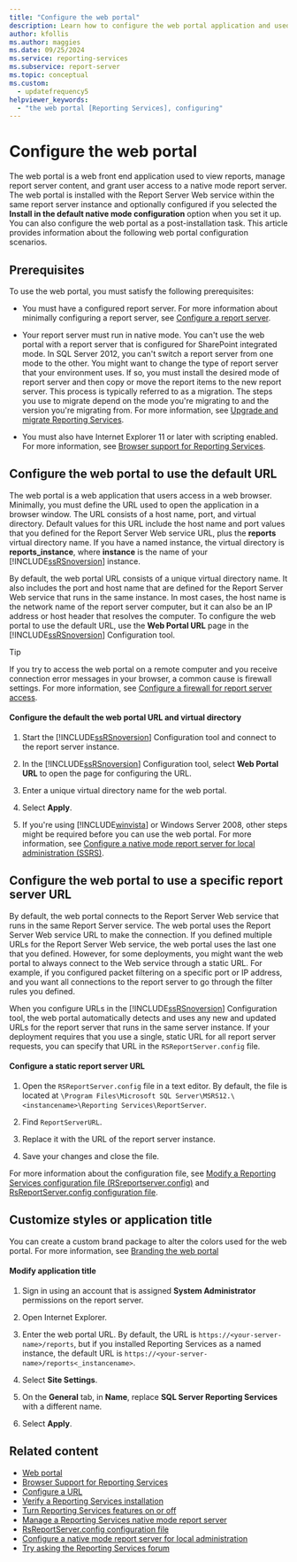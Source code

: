 ```yaml
---
title: "Configure the web portal"
description: Learn how to configure the web portal application and used to view reports. Also, learn how to manage report server content and grant user access to a native mode report server.
author: kfollis
ms.author: maggies
ms.date: 09/25/2024
ms.service: reporting-services
ms.subservice: report-server
ms.topic: conceptual
ms.custom:
  - updatefrequency5
helpviewer_keywords:
  - "the web portal [Reporting Services], configuring"
---
```

# Configure the web portal

The web portal is a web front end application used to view reports, manage report server content, and grant user access to a native mode report server. The web portal is installed with the Report Server Web service within the same report server instance and optionally configured if you selected the **Install in the default native mode configuration** option when you set it up. You can also configure the web portal as a post-installation task. This article provides information about the following web portal configuration scenarios.

## Prerequisites

To use the web portal, you must satisfy the following prerequisites:

- You must have a configured report server. For more information about minimally configuring a report server, see [Configure a report server](../../reporting-services/report-server/configure-a-report-server-reporting-services-native-mode.md).

- Your report server must run in native mode. You can't use the web portal with a report server that is configured for SharePoint integrated mode. In SQL Server 2012, you can't switch a report server from one mode to the other. You might want to change the type of report server that your environment uses. If so, you must install the desired mode of report server and then copy or move the report items to the new report server. This process is typically referred to as a migration. The steps you use to migrate depend on the mode you're migrating to and the version you're migrating from. For more information, see [Upgrade and migrate Reporting Services](../../reporting-services/install-windows/upgrade-and-migrate-reporting-services.md).

- You must also have Internet Explorer 11 or later with scripting enabled. For more information, see [Browser support for Reporting Services](../../reporting-services/browser-support-for-reporting-services-and-power-view.md).

## Configure the web portal to use the default URL

The web portal is a web application that users access in a web browser. Minimally, you must define the URL used to open the application in a browser window. The URL consists of a host name, port, and virtual directory. Default values for this URL include the host name and port values that you defined for the Report Server Web service URL, plus the **reports** virtual directory name. If you have a named instance, the virtual directory is **reports_instance**, where **instance** is the name of your [!INCLUDE[ssRSnoversion](../../includes/ssrsnoversion-md.md)] instance.

By default, the web portal URL consists of a unique virtual directory name. It also includes the port and host name that are defined for the Report Server Web service that runs in the same instance. In most cases, the host name is the network name of the report server computer, but it can also be an IP address or host header that resolves the computer. To configure the web portal to use the default URL, use the **Web Portal URL** page in the [!INCLUDE[ssRSnoversion](../../includes/ssrsnoversion-md.md)] Configuration tool.

> [!TIP]
> If you try to access the web portal on a remote computer and you receive connection error messages in your browser, a common cause is firewall settings. For more information, see [Configure a firewall for report server access](../../reporting-services/report-server/configure-a-firewall-for-report-server-access.md).

#### Configure the default the web portal URL and virtual directory

1. Start the [!INCLUDE[ssRSnoversion](../../includes/ssrsnoversion-md.md)] Configuration tool and connect to the report server instance.

2. In the [!INCLUDE[ssRSnoversion](../../includes/ssrsnoversion-md.md)] Configuration tool, select **Web Portal URL** to open the page for configuring the URL.

3. Enter a unique virtual directory name for the web portal.

4. Select **Apply**.

5. If you're using [!INCLUDE[winvista](../../includes/winvista-md.md)] or Windows Server 2008, other steps might be required before you can use the web portal. For more information, see [Configure a native mode report server for local administration &#40;SSRS&#41;](../../reporting-services/report-server/configure-a-native-mode-report-server-for-local-administration-ssrs.md).

## Configure the web portal to use a specific report server URL

By default, the web portal connects to the Report Server Web service that runs in the same Report Server service. The web portal uses the Report Server Web service URL to make the connection. If you defined multiple URLs for the Report Server Web service, the web portal uses the last one that you defined. However, for some deployments, you might want the web portal to always connect to the Web service through a static URL. For example, if you configured packet filtering on a specific port or IP address, and you want all connections to the report server to go through the filter rules you defined.

When you configure URLs in the [!INCLUDE[ssRSnoversion](../../includes/ssrsnoversion-md.md)] Configuration tool, the web portal automatically detects and uses any new and updated URLs for the report server that runs in the same server instance. If your deployment requires that you use a single, static URL for all report server requests, you can specify that URL in the `RSReportServer.config` file.

#### Configure a static report server URL

1. Open the `RSReportServer.config` file in a text editor. By default, the file is located at `\Program Files\Microsoft SQL Server\MSRS12.\<instancename>\Reporting Services\ReportServer`.  

2. Find `ReportServerURL`.

3. Replace it with the URL of the report server instance.

4. Save your changes and close the file.

For more information about the configuration file, see [Modify a Reporting Services configuration file &#40;RSreportserver.config&#41;](../../reporting-services/report-server/modify-a-reporting-services-configuration-file-rsreportserver-config.md) and [RsReportServer.config configuration file](../../reporting-services/report-server/rsreportserver-config-configuration-file.md).

## Customize styles or application title

You can create a custom brand package to alter the colors used for the web portal. For more information, see [Branding the web portal](../branding-the-web-portal.md)

#### Modify application title

1. Sign in using an account that is assigned **System Administrator** permissions on the report server.

1. Open Internet Explorer.

1. Enter the web portal URL. By default, the URL is `https://<your-server-name>/reports`, but if you installed Reporting Services as a named instance, the default URL is `https://<your-server-name>/reports<_instancename>`.

1. Select **Site Settings**.

1. On the **General** tab, in **Name**, replace **SQL Server Reporting Services** with a different name.

1. Select **Apply**.

## Related content

- [Web portal](../../reporting-services/web-portal-ssrs-native-mode.md)
- [Browser Support for Reporting Services](../../reporting-services/browser-support-for-reporting-services-and-power-view.md)
- [Configure a URL](../../reporting-services/install-windows/configure-a-url-ssrs-configuration-manager.md)
- [Verify a Reporting Services installation](../../reporting-services/install-windows/verify-a-reporting-services-installation.md)
- [Turn Reporting Services features on or off](../../reporting-services/report-server/turn-reporting-services-features-on-or-off.md)
- [Manage a Reporting Services native mode report server](../../reporting-services/report-server/manage-a-reporting-services-native-mode-report-server.md)
- [RsReportServer.config configuration file](../../reporting-services/report-server/rsreportserver-config-configuration-file.md)
- [Configure a native mode report server for local administration](../../reporting-services/report-server/configure-a-native-mode-report-server-for-local-administration-ssrs.md)
- [Try asking the Reporting Services forum](https://go.microsoft.com/fwlink/?LinkId=620231)
